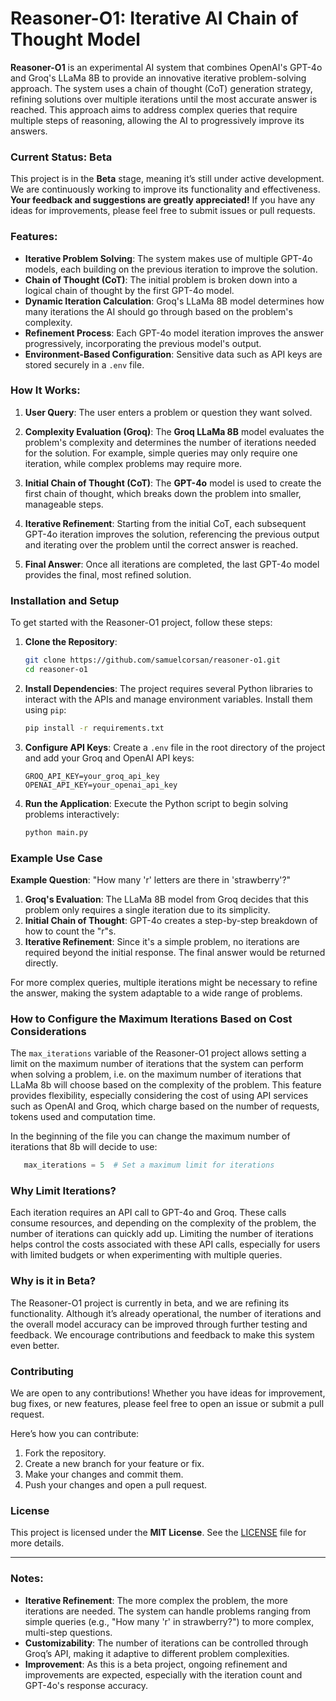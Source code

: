# Reasoner-O1: Iterative AI Chain of Thought Model

**Reasoner-O1** is an experimental AI system that combines OpenAI's GPT-4o and Groq's LLaMa 8B to provide an innovative iterative problem-solving approach. The system uses a chain of thought (CoT) generation strategy, refining solutions over multiple iterations until the most accurate answer is reached. This approach aims to address complex queries that require multiple steps of reasoning, allowing the AI to progressively improve its answers.

### Current Status: Beta

This project is in the **Beta** stage, meaning it’s still under active development. We are continuously working to improve its functionality and effectiveness. **Your feedback and suggestions are greatly appreciated!** If you have any ideas for improvements, please feel free to submit issues or pull requests.

### Features:

- **Iterative Problem Solving**: The system makes use of multiple GPT-4o models, each building on the previous iteration to improve the solution.
- **Chain of Thought (CoT)**: The initial problem is broken down into a logical chain of thought by the first GPT-4o model.
- **Dynamic Iteration Calculation**: Groq's LLaMa 8B model determines how many iterations the AI should go through based on the problem's complexity.
- **Refinement Process**: Each GPT-4o model iteration improves the answer progressively, incorporating the previous model's output.
- **Environment-Based Configuration**: Sensitive data such as API keys are stored securely in a `.env` file.

### How It Works:

1. **User Query**: The user enters a problem or question they want solved.
2. **Complexity Evaluation (Groq)**: The **Groq LLaMa 8B** model evaluates the problem's complexity and determines the number of iterations needed for the solution. For example, simple queries may only require one iteration, while complex problems may require more.

3. **Initial Chain of Thought (CoT)**: The **GPT-4o** model is used to create the first chain of thought, which breaks down the problem into smaller, manageable steps.

4. **Iterative Refinement**: Starting from the initial CoT, each subsequent GPT-4o iteration improves the solution, referencing the previous output and iterating over the problem until the correct answer is reached.

5. **Final Answer**: Once all iterations are completed, the last GPT-4o model provides the final, most refined solution.

### Installation and Setup

To get started with the Reasoner-O1 project, follow these steps:

1. **Clone the Repository**:

   ```bash
   git clone https://github.com/samuelcorsan/reasoner-o1.git
   cd reasoner-o1
   ```

2. **Install Dependencies**:
   The project requires several Python libraries to interact with the APIs and manage environment variables. Install them using `pip`:

   ```bash
   pip install -r requirements.txt
   ```

3. **Configure API Keys**:
   Create a `.env` file in the root directory of the project and add your Groq and OpenAI API keys:

   ```
   GROQ_API_KEY=your_groq_api_key
   OPENAI_API_KEY=your_openai_api_key
   ```

4. **Run the Application**:
   Execute the Python script to begin solving problems interactively:

   ```bash
   python main.py
   ```

### Example Use Case

**Example Question**: "How many 'r' letters are there in 'strawberry'?"

1. **Groq's Evaluation**: The LLaMa 8B model from Groq decides that this problem only requires a single iteration due to its simplicity.
2. **Initial Chain of Thought**: GPT-4o creates a step-by-step breakdown of how to count the "r"s.
3. **Iterative Refinement**: Since it's a simple problem, no iterations are required beyond the initial response. The final answer would be returned directly.

For more complex queries, multiple iterations might be necessary to refine the answer, making the system adaptable to a wide range of problems.

### How to Configure the Maximum Iterations Based on Cost Considerations

The `max_iterations` variable of the Reasoner-O1 project allows setting a limit on the maximum number of iterations that the system can perform when solving a problem, i.e. on the maximum number of iterations that LLaMa 8b will choose based on the complexity of the problem. This feature provides flexibility, especially considering the cost of using API services such as OpenAI and Groq, which charge based on the number of requests, tokens used and computation time.

In the beginning of the file you can change the maximum number of iterations that 8b will decide to use:

```python
   max_iterations = 5  # Set a maximum limit for iterations
```

### Why Limit Iterations?

Each iteration requires an API call to GPT-4o and Groq. These calls consume resources, and depending on the complexity of the problem, the number of iterations can quickly add up. Limiting the number of iterations helps control the costs associated with these API calls, especially for users with limited budgets or when experimenting with multiple queries.

### Why is it in Beta?

The Reasoner-O1 project is currently in beta, and we are refining its functionality. Although it’s already operational, the number of iterations and the overall model accuracy can be improved through further testing and feedback. We encourage contributions and feedback to make this system even better.

### Contributing

We are open to any contributions! Whether you have ideas for improvement, bug fixes, or new features, please feel free to open an issue or submit a pull request.

Here’s how you can contribute:

1. Fork the repository.
2. Create a new branch for your feature or fix.
3. Make your changes and commit them.
4. Push your changes and open a pull request.

### License

This project is licensed under the **MIT License**. See the [LICENSE](LICENSE) file for more details.

---

### Notes:

- **Iterative Refinement**: The more complex the problem, the more iterations are needed. The system can handle problems ranging from simple queries (e.g., "How many 'r' in strawberry?") to more complex, multi-step questions.
- **Customizability**: The number of iterations can be controlled through Groq’s API, making it adaptive to different problem complexities.
- **Improvement**: As this is a beta project, ongoing refinement and improvements are expected, especially with the iteration count and GPT-4o's response accuracy.
